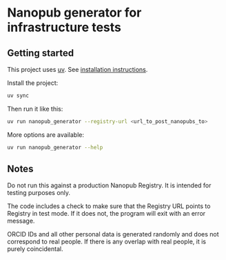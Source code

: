 # Nanopub generator for infrastructure tests

## Getting started

This project uses [uv](https://github.com/astral-sh/uv). See [installation instructions](https://docs.astral.sh/uv/getting-started/installation/).

Install the project:

```bash
uv sync
```

Then run it like this:

```bash
uv run nanopub_generator --registry-url <url_to_post_nanopubs_to>
```

More options are available:

```bash
uv run nanopub_generator --help
```

## Notes

Do not run this against a production Nanopub Registry. It is intended for testing purposes only.

The code includes a check to make sure that the Registry URL points to Registry in test mode. If it does not, the program will exit with an error message.

ORCID IDs and all other personal data is generated randomly and does not correspond to real people. If there is any overlap with real people, it is purely coincidental.
